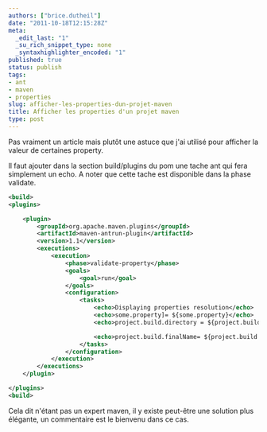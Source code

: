 ```yaml
---
authors: ["brice.dutheil"]
date: "2011-10-18T12:15:28Z"
meta:
  _edit_last: "1"
  _su_rich_snippet_type: none
  _syntaxhighlighter_encoded: "1"
published: true
status: publish
tags:
- ant
- maven
- properties
slug: afficher-les-properties-dun-projet-maven
title: Afficher les properties d'un projet maven
type: post
---
```

Pas vraiment un article mais plutôt une astuce que j'ai utilisé pour afficher la valeur de certaines property.

Il faut ajouter dans la section build/plugins du pom une tache ant qui fera simplement un echo. A noter que cette tache est disponible dans la phase validate.

```xml
<build>
<plugins>

    <plugin>
        <groupId>org.apache.maven.plugins</groupId>
        <artifactId>maven-antrun-plugin</artifactId>
        <version>1.1</version>
        <executions>
            <execution>
                <phase>validate-property</phase>
                <goals>
                    <goal>run</goal>
                </goals>
                <configuration>
                    <tasks>
                        <echo>Displaying properties resolution</echo>
                        <echo>some.property]= ${some.property}</echo>
                        <echo>project.build.directory = ${project.build.directory</echo>

                        <echo>project.build.finalName= ${project.build.finalName}</echo>
                    </tasks>
                </configuration>
            </execution>
        </executions>
    </plugin>

</plugins>
<build>
```

Cela dit n'étant pas un expert maven, il y existe peut-être une solution plus élégante, un commentaire est le bienvenu dans ce cas.
